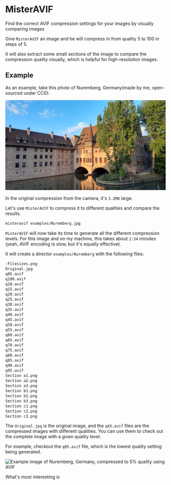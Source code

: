 # MisterAVIF

Find the correct AVIF compression settings for your images by visually comparing images

Give `MisterAVIF` an image and he will compress in from quality 5 to 100 in steps of 5.

It will also extract some small sections of the image to compare the compression quality visually, which is helpful for high-resolution images.

## Example

As an example, take this photo of Nuremberg, Germany(made by me, open-sourced under CC0):

![Example image of Nuremberg, Germany](./examples/Nuremberg.jpg)

In the original compression from the camera, it's `3.2MB` large.

Let's use `MisterAVIF` to compress it to different qualities and compare the results.

```bash
misteravif examples/Nuremberg.jpg
```

`MisterAVIF` will now take its time to generate all the different compression levels. For this image and on my machine, this takes about `1:34` minutes (yeah, AVIF encoding is slow, but it's equally effective).

It will create a director `examples/Nuremberg` with the following files:

```
-Filesizes.png
Original.jpg
q05.avif
q100.avif
q10.avif
q15.avif
q20.avif
q25.avif
q30.avif
q35.avif
q40.avif
q45.avif
q50.avif
q55.avif
q60.avif
q65.avif
q70.avif
q75.avif
q80.avif
q85.avif
q90.avif
q95.avif
Section a1.png
Section a2.png
Section a3.png
Section b1.png
Section b2.png
Section b3.png
Section c1.png
Section c2.png
Section c3.png
```

The `Original.jpg` is the original image, and the `qXX.avif` files are the compressed images with different qualities. You can use them to check out the complete image with a given quality level.

For example, checkout the `q05.avif` file, which is the lowest quality setting being generated.

![Example image of Nuremberg, Germany, compressed to 5% quality using AVIF](./examples/Nuremberg-q05.avif)


What's most interesting is 